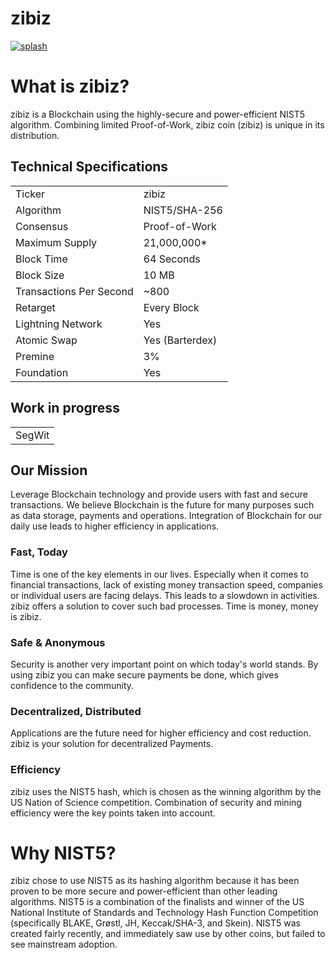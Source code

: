 # zibiz

<a href='https://postimages.org/' target='_blank'><img src='https://i.postimg.cc/Sxvgf6zW/splash.png' border='0' alt='splash'/></a>
 

# What is zibiz?
zibiz is a Blockchain using the highly-secure and power-efficient NIST5 algorithm. Combining limited Proof-of-Work, zibiz coin (zibiz) is unique in its distribution. 

<a name="specifications"></a>
## Technical Specifications
<table>
<tr> <td>Ticker</td><td>zibiz</td></tr>
<tr> <td>Algorithm</td><td>NIST5/SHA-256</td></tr>
<tr> <td>Consensus</td><td>Proof-of-Work</td></tr>
<tr> <td>Maximum Supply</td><td>21,000,000* </td></tr>
<tr> <td>Block Time</td><td>64 Seconds</td></tr>
<tr> <td>Block Size</td><td>10 MB</td></tr>
<tr> <td>Transactions Per Second</td><td>~800</td></tr>
<tr> <td>Retarget</td><td>Every Block</td></tr>
<tr> <td>Lightning Network</td><td>Yes</td></tr>
<tr> <td>Atomic Swap</td><td>Yes (Barterdex)</td></tr>
<tr> <td>Premine</td><td>3%</td></tr>
<tr> <td>Foundation</td><td>Yes</td></tr>
</table>

## Work in progress
<table>
<tr> <td>SegWit</td></tr>
</table>




## Our Mission
Leverage Blockchain technology and provide users with fast and secure transactions.
We believe Blockchain is the future for many purposes such as data storage, payments and operations. Integration of Blockchain for our daily use leads to higher efficiency in applications.

### Fast, Today
Time is one of the key elements in our lives. Especially when it comes to financial transactions, lack of existing money transaction speed, companies or individual users are facing delays. This leads to a slowdown in activities. zibiz offers a solution to cover such bad processes. Time is money, money is zibiz.

### Safe & Anonymous
Security is another very important point on which today's world stands. By using zibiz you can make secure payments be done, which gives confidence to the community.

### Decentralized, Distributed
Applications are the future need for higher efficiency and cost reduction. zibiz is your solution for decentralized Payments.

### Efficiency
zibiz uses the NIST5 hash, which is chosen as the winning algorithm by the US Nation of Science competition. Combination of security and mining efficiency were the key points taken into account.


# Why NIST5?
zibiz chose to use NIST5 as its hashing algorithm because it has been proven to be more secure and power-efficient than other leading algorithms. NIST5 is a combination of the finalists and winner of the US National Institute of Standards and Technology Hash Function Competition (specifically BLAKE, Grøstl, JH, Keccak/SHA-3, and Skein). NIST5 was created fairly recently, and immediately saw use by other coins, but failed to see mainstream adoption.
